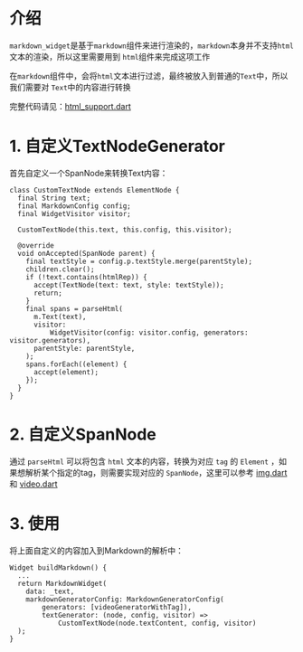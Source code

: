 # 介绍

`markdown_widget`是基于`markdown`组件来进行渲染的，`markdown`本身并不支持`html`文本的渲染，所以这里需要用到 `html`组件来完成这项工作

在`markdown`组件中，会将`html`文本进行过滤，最终被放入到普通的`Text`中，所以我们需要对 `Text`中的内容进行转换

完整代码请见：[html_support.dart](https://github.com/asjqkkkk/markdown_widget/blob/dev/example/lib/markdown_custom/html_support.dart)

# 1. 自定义TextNodeGenerator

首先自定义一个SpanNode来转换Text内容：

```
class CustomTextNode extends ElementNode {  
  final String text;  
  final MarkdownConfig config;  
  final WidgetVisitor visitor;  
  
  CustomTextNode(this.text, this.config, this.visitor);  
  
  @override  
  void onAccepted(SpanNode parent) {  
    final textStyle = config.p.textStyle.merge(parentStyle);  
    children.clear();  
    if (!text.contains(htmlRep)) {  
      accept(TextNode(text: text, style: textStyle));  
      return;  
    }  
    final spans = parseHtml(  
      m.Text(text),  
      visitor:  
          WidgetVisitor(config: visitor.config, generators: visitor.generators),  
      parentStyle: parentStyle,  
    );  
    spans.forEach((element) {  
      accept(element);  
    });  
  }  
}
```



# 2. 自定义SpanNode

通过 `parseHtml` 可以将包含 `html` 文本的内容，转换为对应 `tag` 的 `Element` ，如果想解析某个指定的tag，则需要实现对应的 `SpanNode`，这里可以参考 [img.dart](https://github.com/asjqkkkk/markdown_widget/blob/dev/lib/widget/inlines/img.dart) 和 [video.dart](https://github.com/asjqkkkk/markdown_widget/blob/dev/example/lib/markdown_custom/video.dart)


# 3. 使用

将上面自定义的内容加入到Markdown的解析中：

```
Widget buildMarkdown() {  
  ...
  return MarkdownWidget(  
    data: _text,  
    markdownGeneratorConfig: MarkdownGeneratorConfig(  
        generators: [videoGeneratorWithTag]), 
        textGenerator: (node, config, visitor) =>  
		    CustomTextNode(node.textContent, config, visitor) 
  );  
}
```

